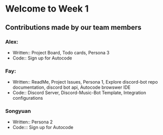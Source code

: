 # Welcome to Week 1
## Contributions made by our team members
### Alex:
- Written:: Project Board, Todo cards, Persona 3
- Code:: Sign up for Autocode
### Fay:
- Written:: ReadMe, Project Issues, Persona 1, Explore discord-bot repo documentation, discord bot api, Autocode browswer IDE
- Code:: Discord Server, Discord-Music-Bot Template, Integration configurations
### Songyuan
- Written:: Persona 2
- Code::: Sign up for Autocode
